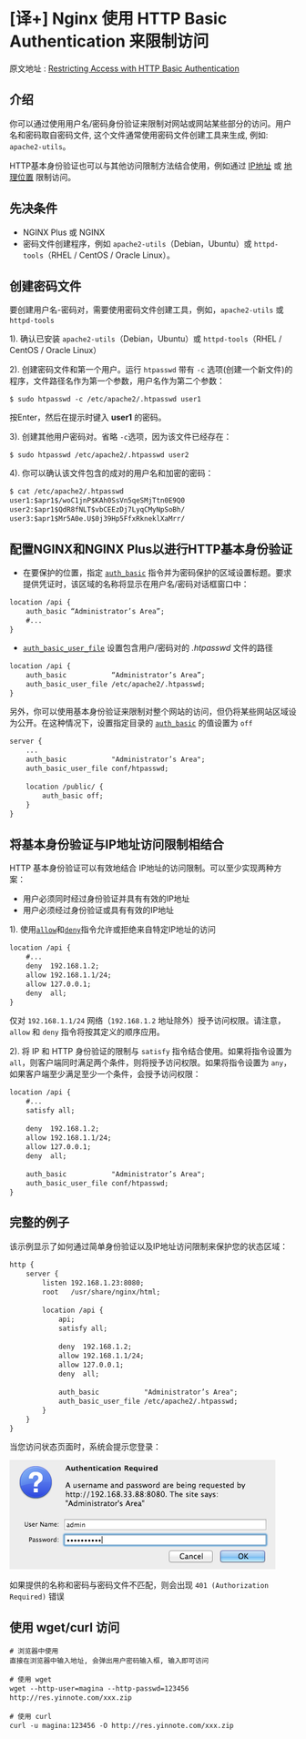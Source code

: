 # [译+] Nginx 使用 HTTP Basic Authentication 来限制访问

原文地址 : [Restricting Access with HTTP Basic Authentication](https://docs.nginx.com/nginx/admin-guide/security-controls/configuring-http-basic-authentication/)


## 介绍

你可以通过使用用户名/密码身份验证来限制对网站或网站某些部分的访问。用户名和密码取自密码文件, 这个文件通常使用密码文件创建工具来生成, 例如: `apache2-utils`。

HTTP基本身份验证也可以与其他访问限制方法结合使用，例如通过 [IP地址](https://docs.nginx.com/nginx/admin-guide/security-controls/blacklisting-ip-addresses/) 或 [地理位置](https://docs.nginx.com/nginx/admin-guide/security-controls/controlling-access-by-geoip/) 限制访问。


## 先决条件

* NGINX Plus 或 NGINX
* 密码文件创建程序，例如 `apache2-utils`（Debian，Ubuntu）或 `httpd-tools`（RHEL / CentOS / Oracle Linux）。

## 创建密码文件

要创建用户名-密码对，需要使用密码文件创建工具，例如，`apache2-utils` 或 `httpd-tools`

1). 确认已安装  `apache2-utils`（Debian，Ubuntu）或 `httpd-tools`（RHEL / CentOS / Oracle Linux）

2). 创建密码文件和第一个用户。运行 `htpasswd` 带有 `-c` 选项(创建一个新文件)的程序，文件路径名作为第一个参数，用户名作为第二个参数：

```
$ sudo htpasswd -c /etc/apache2/.htpasswd user1 
```
按Enter，然后在提示时键入 **user1** 的密码。

3). 创建其他用户密码对。省略 `-c`选项，因为该文件已经存在：

```
$ sudo htpasswd /etc/apache2/.htpasswd user2 
```

4). 你可以确认该文件包含的成对的用户名和加密的密码：

```
$ cat /etc/apache2/.htpasswd
user1:$apr1$/woC1jnP$KAh0SsVn5qeSMjTtn0E9Q0
user2:$apr1$QdR8fNLT$vbCEEzDj7LyqCMyNpSoBh/
user3:$apr1$Mr5A0e.U$0j39Hp5FfxRkneklXaMrr/
```


## 配置NGINX和NGINX Plus以进行HTTP基本身份验证

* 在要保护的位置，指定 [`auth_basic`](https://nginx.org/en/docs/http/ngx_http_auth_basic_module.html#auth_basic) 指令并为密码保护的区域设置标题。要求提供凭证时，该区域的名称将显示在用户名/密码对话框窗口中：

```
location /api {
    auth_basic “Administrator’s Area”;
    #...
}
```

* [`auth_basic_user_file`](https://nginx.org/en/docs/http/ngx_http_auth_basic_module.html#auth_basic_user_file) 设置包含用户/密码对的 *.htpasswd* 文件的路径
    
```
location /api {
    auth_basic           “Administrator’s Area”;
    auth_basic_user_file /etc/apache2/.htpasswd; 
}
```

另外，你可以使用基本身份验证来限制对整个网站的访问，但仍将某些网站区域设为公开。在这种情况下，设置指定目录的 [`auth_basic`](https://nginx.org/en/docs/http/ngx_http_auth_basic_module.html#auth_basic) 的值设置为 `off`

```
server {
    ...
    auth_basic           "Administrator’s Area";
    auth_basic_user_file conf/htpasswd;

    location /public/ {
        auth_basic off;
    }
}
```

## 将基本身份验证与IP地址访问限制相结合
HTTP 基本身份验证可以有效地结合 IP地址的访问限制。可以至少实现两种方案：

* 用户必须同时经过身份验证并具有有效的IP地址
* 用户必须经过身份验证或具有有效的IP地址

1). 使用[`allow`](https://nginx.org/en/docs/http/ngx_http_access_module.html#allow)和[`deny`](https://nginx.org/en/docs/http/ngx_http_access_module.html#deny)指令允许或拒绝来自特定IP地址的访问

```
location /api {
    #...
    deny  192.168.1.2;
    allow 192.168.1.1/24;
    allow 127.0.0.1;
    deny  all;
}
```

仅对 `192.168.1.1/24` 网络（`192.168.1.2` 地址除外）授予访问权限。请注意，`allow` 和 `deny` 指令将按其定义的顺序应用。

2). 将 IP 和 HTTP 身份验证的限制与 `satisfy` 指令结合使用。如果将指令设置为 `all`，则客户端同时满足两个条件，则将授予访问权限。如果将指令设置为 `any`，如果客户端至少满足至少一个条件，会授予访问权限：
    

```
location /api {
    #...
    satisfy all;    

    deny  192.168.1.2;
    allow 192.168.1.1/24;
    allow 127.0.0.1;
    deny  all;

    auth_basic           "Administrator’s Area";
    auth_basic_user_file conf/htpasswd;
}
```


## 完整的例子

该示例显示了如何通过简单身份验证以及IP地址访问限制来保护您的状态区域：




```
http {
    server {
        listen 192.168.1.23:8080;
        root   /usr/share/nginx/html;

        location /api {
            api;
            satisfy all;

            deny  192.168.1.2;
            allow 192.168.1.1/24;
            allow 127.0.0.1;
            deny  all;

            auth_basic           "Administrator’s Area";
            auth_basic_user_file /etc/apache2/.htpasswd; 
        }
    }
}
```





当您访问状态页面时，系统会提示您登录：

[![auth_required](./media/15846766188690/auth_required.png)](./media/15846766188690/auth_required.png)

如果提供的名称和密码与密码文件不匹配，则会出现 `401 (Authorization Required)` 错误


## 使用 wget/curl 访问

```
# 浏览器中使用
直接在浏览器中输入地址, 会弹出用户密码输入框, 输入即可访问

# 使用 wget
wget --http-user=magina --http-passwd=123456 http://res.yinnote.com/xxx.zip

# 使用 curl
curl -u magina:123456 -O http://res.yinnote.com/xxx.zip
```